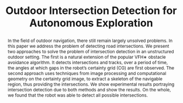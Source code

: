 ---
layout: project-page-new
title: "Outdoor Intersection Detection for Autonomous Exploration"
authors:
  - name: Piyoosh Mukhija
    sup: 1
  - name: Siddharth Tourani
    sup: 2
  - name: K Madhava Krishna
    sup: 3
affiliations:
  - name: Hi-Tech Robotic Systemz Ltd.
    link: #
    sup: 1
  - name: University of Heidelberg
    link: #
    sup: 2
  - name: IIIT Hyderabad, India
    link: https://robotics.iiit.ac.in
    sup: 3
permalink: publications/2012/Mukhija_Outdoor-Intersection-Detection
abstract: "In the field of outdoor navigation, there still remain largely unsolved problems. In this paper we address the problem of detecting road intersections. We present two approaches to solve the problem of intersection detection in an unstructured outdoor setting. The first is a natural extension of the popular VFH∗ obstacle avoidance algorithm. It detects intersections and tracks, over a period of time, the angles at which gaps in the robot’s certainty grid (CG) are first
observed. The second approach uses techniques from image processing and computational geometry on the certainty grid image, to extract a skeleton of the navigable region, thus providing the intersections. We show experimental results portraying intersection detection due to both methods and show the results. On the whole, we found that the robot was able to detect all possible intersections."
paper: https://robotics.iiit.ac.in/uploads/Main/Publications/Piyoosh_etal_ITSC_12.pdf
# iframe: https://www.youtube.com/embed/jhjskX4FQwA

---